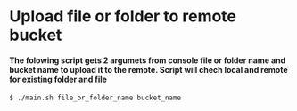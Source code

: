 # Upload file or folder to remote bucket

#### The folowing script gets 2 argumets from console file or folder name and bucket name to upload it to the remote. Script will chech local and remote for existing folder and file

```bash
$ ./main.sh file_or_folder_name bucket_name
```
